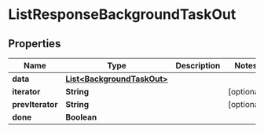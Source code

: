 

# ListResponseBackgroundTaskOut


## Properties

| Name | Type | Description | Notes |
|------------ | ------------- | ------------- | -------------|
|**data** | [**List&lt;BackgroundTaskOut&gt;**](BackgroundTaskOut.md) |  |  |
|**iterator** | **String** |  |  [optional] |
|**prevIterator** | **String** |  |  [optional] |
|**done** | **Boolean** |  |  |



